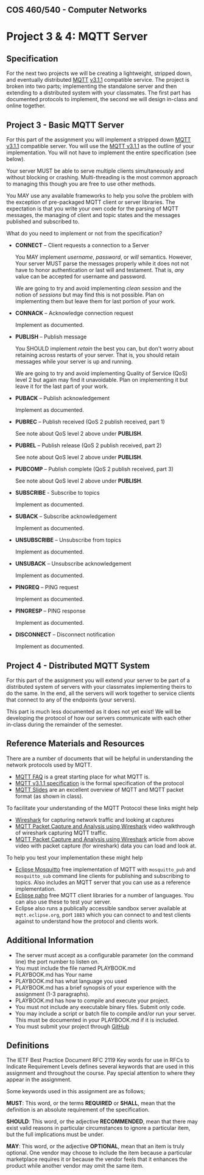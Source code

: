 ## COS 460/540 - Computer Networks
# Project 3 & 4: MQTT Server

## Specification

For the next two projects we will be creating a lightweight, stripped down, and eventually distributed [MQTT][mqtt] [v3.1.1][mqtt-spec] compatible service. The project is broken into two parts; implementing the standalone server and then extending to a distributed system with your classmates. The first part has documented protocols to implement, the second we will design in-class and online together.

## Project 3 - Basic MQTT Server

For this part of the assignment you will implement a stripped down [MQTT][mqtt] [v3.1.1][mqtt-spec] compatible server. You will use the [MQTT v3.1.1][mqtt-spec] as the outline of your implementation. You will not have to implement the entire specification (see below).

Your server MUST be able to serve multiple clients simultaneously and without blocking or crashing. Multi-threading is the most common approach to managing this though you are free to use other methods.

You MAY use any available frameworks to help you solve the problem with the exception of pre-packaged MQTT client or server libraries. The expectation is that you write your own code for the parsing of MQTT messages, the managing of client and topic states and the messages published and subscribed to.

What do you need to implement or not from the specification?

* **CONNECT** – Client requests a connection to a Server

    You MAY implement *username*, *password*, or *will* semantics. However, Your server MUST parse the messages properly while it does not not have to honor authentication or last will and testament. That is, *any* value can be accepted for username and password.

    We are going to try and avoid implementing *clean session* and the notion of *sessions* but may find this is not possible. Plan on implementing them but leave them for last portion of your work.

* **CONNACK** – Acknowledge connection request

    Implement as documented.

* **PUBLISH** – Publish message

    You SHOULD implement *retain* the best you can, but don't worry about retaining across restarts of your server. That is, you should retain messages while your server is up and running.

    We are going to try and avoid implementing Quality of Service (QoS) level 2 but again may find it unavoidable. Plan on implementing it but leave it for the last part of your work.

* **PUBACK** – Publish acknowledgement

    Implement as documented.

* **PUBREC** – Publish received (QoS 2 publish received, part 1)

    See note about QoS level 2 above under **PUBLISH**.

* **PUBREL** – Publish release (QoS 2 publish received, part 2)

    See note about QoS level 2 above under **PUBLISH**.

* **PUBCOMP** – Publish complete (QoS 2 publish received, part 3)

    See note about QoS level 2 above under **PUBLISH**.

* **SUBSCRIBE** - Subscribe to topics

    Implement as documented.

* **SUBACK** – Subscribe acknowledgement

    Implement as documented.

* **UNSUBSCRIBE** – Unsubscribe from topics

    Implement as documented.

* **UNSUBACK** – Unsubscribe acknowledgement

    Implement as documented.

* **PINGREQ** – PING request

    Implement as documented.

* **PINGRESP** – PING response

    Implement as documented.

* **DISCONNECT** – Disconnect notification

    Implement as documented.

## Project 4 - Distributed MQTT System

For this part of the assignment you will extend your server to be part of a distributed system of servers with your classmates implementing theirs to do the same. In the end, all the servers will work together to service clients that connect to any of the endpoints (your servers).

This part is much less documented as it does not yet exist! We will be developing the protocol of how our servers communicate with each other in-class during the remainder of the semester.

## Reference Materials and Resources

There are a number of documents that will be helpful in understanding the network protocols used by MQTT.

* [MQTT FAQ](https://mqtt.org/faq)  is a great starting place for what MQTT is.
* [MQTT v3.1.1 specification][mqtt-spec] is the formal specification of the protocol
* [MQTT Slides](https://www.slideshare.net/PeterREgli/mq-telemetry-transport) are an excellent overview of MQTT and MQTT packet format (as shown in class).

To facilitate your understanding of the MQTT Protocol these links might help

* [Wireshark](https://www.wireshark.org) for capturing network traffic and looking at captures
* [MQTT Packet Capture and Analysis using Wireshark](https://www.wireshark.org) video walkthrough of wireshark capturing MQTT traffic.
* [MQTT Packet Capture and Analysis using Wireshark](https://iotbytes.wordpress.com/capturing-and-analysing-mqtt-packets/) article from above video with packet capture (for wireshark) data you can load and look at.

To help you test your implementation these might help

* [Eclipse Mosquitto](https://mosquitto.org) free implementation of MQTT with `mosquitto_pub` and `mosquitto_sub` command line clients for publishing and subscribing to topics. Also includes an MQTT server that you can use as a reference implementation.
* [Eclipse paho](https://www.eclipse.org/paho/) free MQTT client libraries for a number of languages. You can also use these to test your server.
* Eclipse also runs a publically accessible sandbox server available at `mqtt.eclipse.org`, port `1883` which you can connect to and test clients against to understand how the protocol and clients work.

## Additional Information
* The server must accept as a configurable parameter (on the command line) the port number to listen on.
* You must include the file named PLAYBOOK.md
* PLAYBOOK.md has Your name
* PLAYBOOK.md has what language you used
* PLAYBOOK.md has a brief synopsis of your experience with the assignment (1-3 paragraphs).
* PLAYBOOK.md has how to compile and execute your project.
* You must not include any executable binary files. Submit only code.
* You may include a script or batch file to compile and/or run your server. This must be documented in your PLAYBOOK.md if it is included.
* You must submit your project through [GitHub](http://github.com)

## Definitions
The IETF Best Practice Document RFC 2119 Key words for use in RFCs to Indicate Requirement Levels defines several keywords that are used in this assignment and throughout the course. Pay special attention to where they appear in the assignment.

Some keywords used in this assignment are as follows;

**MUST**: This word, or the terms **REQUIRED** or **SHALL**, mean that the definition is an absolute requirement of the specification.

**SHOULD**: This word, or the adjective **RECOMMENDED**, mean that there may exist valid reasons in particular circumstances to ignore a particular item, but the full implications must be under.

**MAY**: This word, or the adjective **OPTIONAL**, mean that an item is truly optional. One vendor may choose to include the item because a particular marketplace requires it or because the vendor feels that it enhances the product while another vendor may omit the same item.

 [mqtt]: http://mqtt.org
 [mqtt-spec]: http://docs.oasis-open.org/mqtt/mqtt/v3.1.1/os/mqtt-v3.1.1-os.html